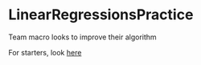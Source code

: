 # LinearRegressionsPractice
Team macro looks to improve their algorithm

For starters, look [here]([url](https://towardsdatascience.com/regularization-machine-learning-891e9a62c58d))
